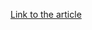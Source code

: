 [Link to the article](https://www.akamai.com/blog/security/2024/oct/how-to-use-itsm-siem-and-soar-to-remediate-api-attacks)
